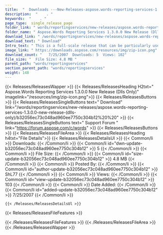 ```yaml
---
title:  "  Downloads ---New-Releases-aspose.words-reporting-services-1.3.0.0-new-release-(dlls-only) . " 
description:  "    . " 
keywords:  "    . " 
page_type:  single_release_page
folder_link: " words/reportingservices/new-releases/aspose.words-reporting-services-1.3.0.0-new-release-(dlls-only)/"
folder_name: " Aspose.Words Reporting Services 1.3.0.0 New Release (Dlls Only)"
download_link: " /words/reportingservices/new-releases/aspose.words-reporting-services-1.3.0.0-new-release-(dlls-only)/b32056ec73c048ad960ee7750c304b12"
download_text: " Download"
Intro_text: " This is a full-scale release that can be particularly useful for the people who ..."
image_link: " https://downloads.aspose.com/resources/img/zip-icon.png"
download_count: "   7/25/2007  Downloads: 5  Views: 102"
file_size: "  File Size: 4.8 MB "
parent_path: "words/reportingservices"
section_parent_path: "words/reportingservices"
weight: 148 
---
```


{{< Releases/ReleasesWapper >}}
  {{< Releases/ReleasesHeading H2txt=" Aspose.Words Reporting Services 1.3.0.0 New Release (Dlls Only)" imagelink="/resources/img/zip-icon.png">}}
  {{< Releases/ReleasesButtons >}}
    {{< Releases/ReleasesSingleButtons text=" Download" link="/words/reportingservices/new-releases/aspose.words-reporting-services-1.3.0.0-new-release-(dlls-only)/b32056ec73c048ad960ee7750c304b12%20%20" >}}
    {{< Releases/ReleasesSingleButtons text=" Support Forum " link="https://forum.aspose.com/c/words" >}}
  {{< Releases/ReleasesButtons >}}
  {{< Releases/ReleasesFileArea >}}
    {{< Releases/ReleasesHeading h4txt="File Details">}}
    {{< Releases/ReleasesDetailsUl >}}
            {{< Common/li  >}} Downloads: {{< /Common/li >}} 
      {{< Common/li id="dwn-update-b32056ec73c048ad960ee7750c304b12" >}} 5 {{< /Common/li >}} 
      {{< Common/li  >}} File Size: {{< /Common/li >}} 
      {{< Common/li id="size-update-b32056ec73c048ad960ee7750c304b12" >}} 4.8 MB {{< /Common/li >}} 
      {{< Common/li  >}} Posted By: {{< /Common/li >}} 
      {{< Common/li id="author-update-b32056ec73c048ad960ee7750c304b12" >}} ShL77 {{< /Common/li >}} 
      {{< Common/li  >}} Views: {{< /Common/li >}} 
      {{< Common/li id="view-update-b32056ec73c048ad960ee7750c304b12" >}} 103 {{< /Common/li >}} 
      {{< Common/li  >}} Date Added: {{< /Common/li >}} 
      {{< Common/li id="added-update-b32056ec73c048ad960ee7750c304b12" >}} 7/25/2007 {{< /Common/li >}} 

    {{< /Releases/ReleasesDetailsUl >}}

  {{< Releases/ReleasesFileFeatures >}}
      
  {{< /Releases/ReleasesFileFeatures >}}
 {{< /Releases/ReleasesFileArea >}}
{{< /Releases/ReleasesWapper >}}



